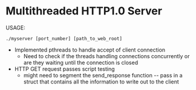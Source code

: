 # Multithreaded HTTP1.0 Server

USAGE:
```
./myserver [port_number] [path_to_web_root]
```

* Implemented pthreads to handle accept of client connection
  - Need to check if the threads handling connections concurrently or are they waiting until the connection is closed
* HTTP GET request passes script testing
  - might need to segment the send_response function -- pass in a struct that contains all the information to write out to the client
